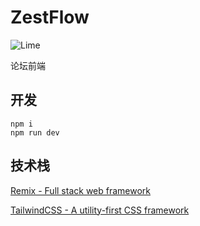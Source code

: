# ZestFlow

![Lime](https://github.com/user-attachments/assets/1d23d32b-14e2-4597-a9fc-e263394a314f)

论坛前端

## 开发

```shell
npm i
npm run dev
```

## 技术栈

[Remix - Full stack web framework](https://remix.run/)

[TailwindCSS - A utility-first CSS framework](https://tailwindcss.com/)

